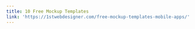 ```yaml
---
title: 10 Free Mockup Templates
link: 'https://1stwebdesigner.com/free-mockup-templates-mobile-apps/'
---
```

